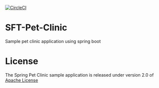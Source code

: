 
[![CircleCI](https://circleci.com/gh/JulioAvalos/SFT-Pet-Clinic.svg?style=svg)](https://circleci.com/gh/JulioAvalos/SFT-Pet-Clinic)

# SFT-Pet-Clinic

Sample pet clinic application using spring boot

# License

The Spring Pet Clinic sample application is released under version 2.0 of [Apache License](https://www.apache.org/licenses/LICENSE-2.0.txt)

